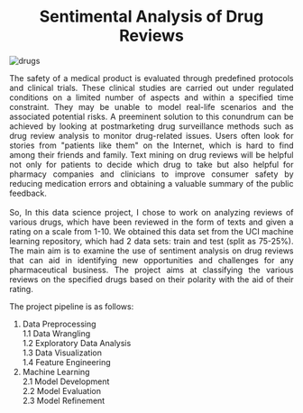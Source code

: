 <h1 align="center"> Sentimental Analysis of Drug Reviews </h1>
 
![drugs](https://user-images.githubusercontent.com/110327175/223653266-a0774b7f-b78c-4145-b80b-6163d1a27d41.jpg)

<p align="justify"> 
The safety of a medical product is evaluated through predefined protocols and clinical trials. These clinical studies are carried out under regulated conditions on a limited number of aspects and within a specified time constraint. They may be unable to model real-life scenarios and the associated potential risks. A preeminent solution to this conundrum can be achieved by looking at postmarketing drug surveillance methods such as drug review analysis to monitor drug-related issues. Users often look for stories from "patients like them" on the Internet, which is hard to find among their friends and family. Text mining on drug reviews will be helpful not only for patients to decide which drug to take but also helpful for pharmacy companies and clinicians to improve consumer safety by reducing medication errors and obtaining a valuable summary of the public feedback.
<br><br>
So, In this data science project, I chose to work on analyzing reviews of various drugs, which have been reviewed in the form of texts and given a rating on a scale from 1-10. We obtained this data set from the UCI machine learning repository, which had 2 data sets: train and test (split as 75-25%). The main aim is to examine the use of sentiment analysis on drug reviews that can aid in identifying new opportunities and challenges for any pharmaceutical business. The project aims at classifying the various reviews on the specified drugs based on their polarity with the aid of their rating.
 </p>

The project pipeline is as follows:<br>
1. Data Preprocessing<br>
    1.1 Data Wrangling<br>
    1.2 Exploratory Data Analysis<br>
    1.3 Data Visualization<br>
    1.4 Feature Engineering<br>
2. Machine Learning<br>
    2.1 Model Development<br>
    2.2 Model Evaluation<br>
    2.3 Model Refinement<br>

